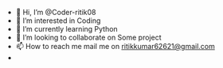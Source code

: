 - 👋 Hi, I’m @Coder-ritik08
- 👀 I’m interested in Coding
- 🌱 I’m currently learning Python
- 💞️ I’m looking to collaborate on Some project
- 📫 How to reach me mail me on ritikkumar62621@gmail.com
- 

<!---
Coder-ritik08/Coder-ritik08 is a ✨ special ✨ repository because its `README.md` (this file) appears on your GitHub profile.
You can click the Preview link to take a look at your changes.
--->
